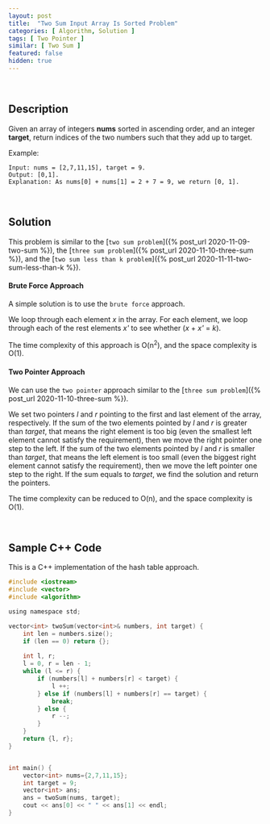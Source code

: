 ```yaml
---
layout: post
title:  "Two Sum Input Array Is Sorted Problem"
categories: [ Algorithm, Solution ]
tags: [ Two Pointer ]
similar: [ Two Sum ]
featured: false
hidden: true
---
```


<br />

## Description

Given an array of integers **nums** sorted in ascending order, and an integer **target**, return indices of the two numbers such that they add up to target.

Example: 
```
Input: nums = [2,7,11,15], target = 9.
Output: [0,1].
Explanation: As nums[0] + nums[1] = 2 + 7 = 9, we return [0, 1].
```

<br />

## Solution

This problem is similar to the [`two sum problem`]({% post_url 2020-11-09-two-sum %}), the [`three sum problem`]({% post_url 2020-11-10-three-sum %}), and the [`two sum less than k problem`]({% post_url 2020-11-11-two-sum-less-than-k %}).

#### Brute Force Approach

A simple solution is to use the `brute force` approach. 

We loop through each element *x* in the array. For each element, 
we loop through each of the rest elements *x'* to see whether (*x* + *x'* = *k*).

The time complexity of this approach is O(n<sup>2</sup>), 
and the space complexity is O(1).


#### Two Pointer Approach

We can use the `two pointer` approach similar to the [`three sum problem`]({% post_url 2020-11-10-three-sum %}).

We set two pointers *l* and *r* pointing to the first and last element of the array, respectively. If the sum of the two elements pointed by *l* and *r* is greater than *target*, that means the right element is too big (even the smallest left element cannot satisfy the requirement), then we move the right pointer one step to the left. If the sum of the two elements pointed by *l* and *r* is smaller than *target*, that means the left element is too small (even the biggest right element cannot satisfy the requirement), then we move the left pointer one step to the right. If the sum equals to *target*, we find the solution and return the pointers.

The time complexity can be reduced to O(n), and the space complexity is O(1).

<br />

## Sample C++ Code
This is a C++ implementation of the hash table approach.
```c
#include <iostream>
#include <vector>
#include <algorithm>

using namespace std;

vector<int> twoSum(vector<int>& numbers, int target) {
    int len = numbers.size();
    if (len == 0) return {};
    
    int l, r;
    l = 0, r = len - 1;
    while (l <= r) {
        if (numbers[l] + numbers[r] < target) {
            l ++;
        } else if (numbers[l] + numbers[r] == target) {
            break;
        } else {
            r --;
        }
    }
    return {l, r};
}


int main() {
    vector<int> nums={2,7,11,15};
    int target = 9;
    vector<int> ans;
    ans = twoSum(nums, target);
    cout << ans[0] << " " << ans[1] << endl;
}
```
